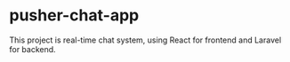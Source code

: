 # pusher-chat-app
This project is real-time chat system, using React for frontend and Laravel for backend.
